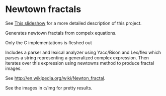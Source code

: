 Newtown fractals
========

See [This slideshow](https://docs.google.com/presentation/d/1Tsx3DGGPp3mlM489RzXlOVKxjVE2h6XR21Qs02qTk6Q/edit?usp=sharing) for a more detailed description of this project. 

Generates newtown fractals from compelx equations. 

Only the C implementations is fleshed out

Includes a parser and lexical analyzer using Yacc/Bison and Lex/flex which parses a string representing a generalized complex expression. 
Then iterates over this expression using newtowns method to produce fractal images. 

See http://en.wikipedia.org/wiki/Newton_fractal. 

See the images in c/img for pretty results. 
